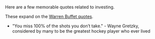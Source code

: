 Here are a few memorable quotes related to investing.

These expand on the [Warren Buffet quotes](investment-buffet).

- "You miss 100% of the shots you don’t take." - Wayne Gretzky, considered by many to be the greatest hockey player who ever lived